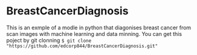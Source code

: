 # BreastCancerDiagnosis
This is an exmple of a modle in python that diagonises breast cancer from scan images with machine learning and data minning.
You can get this poject by git clonning 
```$ git clone "https://github.com/edcorp844/BreastCancerDiagnosis.git"```

